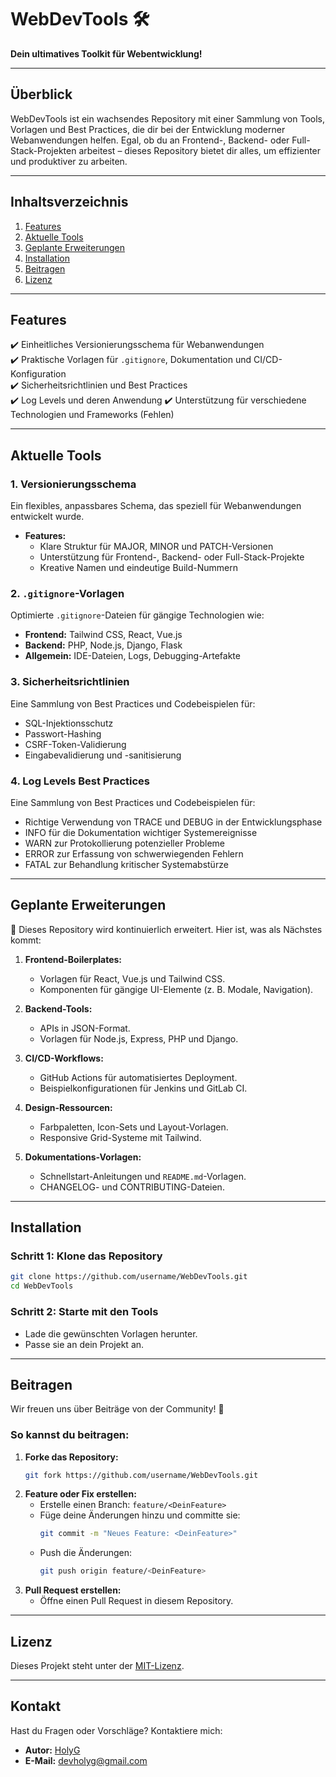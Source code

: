 # **WebDevTools** 🛠️  
**Dein ultimatives Toolkit für Webentwicklung!**

---

## **Überblick**  
WebDevTools ist ein wachsendes Repository mit einer Sammlung von Tools, Vorlagen und Best Practices, die dir bei der Entwicklung moderner Webanwendungen helfen. Egal, ob du an Frontend-, Backend- oder Full-Stack-Projekten arbeitest – dieses Repository bietet dir alles, um effizienter und produktiver zu arbeiten.

---

## **Inhaltsverzeichnis**
1. [Features](#features)
2. [Aktuelle Tools](#aktuelle-tools)
3. [Geplante Erweiterungen](#geplante-erweiterungen)
4. [Installation](#installation)
5. [Beitragen](#beitragen)
6. [Lizenz](#lizenz)

---

## **Features**  
✔️ Einheitliches Versionierungsschema für Webanwendungen  
✔️ Praktische Vorlagen für `.gitignore`, Dokumentation und CI/CD-Konfiguration    
✔️ Sicherheitsrichtlinien und Best Practices  
✔️ Log Levels und deren Anwendung
✔️ Unterstützung für verschiedene Technologien und Frameworks (Fehlen)  

---

## **Aktuelle Tools**  

### **1. Versionierungsschema**  
Ein flexibles, anpassbares Schema, das speziell für Webanwendungen entwickelt wurde.  
- **Features:**  
  - Klare Struktur für MAJOR, MINOR und PATCH-Versionen  
  - Unterstützung für Frontend-, Backend- oder Full-Stack-Projekte  
  - Kreative Namen und eindeutige Build-Nummern  

### **2. `.gitignore`-Vorlagen**  
Optimierte `.gitignore`-Dateien für gängige Technologien wie:  
- **Frontend:** Tailwind CSS, React, Vue.js  
- **Backend:** PHP, Node.js, Django, Flask  
- **Allgemein:** IDE-Dateien, Logs, Debugging-Artefakte  

### **3. Sicherheitsrichtlinien**  
Eine Sammlung von Best Practices und Codebeispielen für:  
- SQL-Injektionsschutz  
- Passwort-Hashing  
- CSRF-Token-Validierung  
- Eingabevalidierung und -sanitisierung

### **4. Log Levels Best Practices**
Eine Sammlung von Best Practices und Codebeispielen für:
- Richtige Verwendung von TRACE und DEBUG in der Entwicklungsphase
- INFO für die Dokumentation wichtiger Systemereignisse
- WARN zur Protokollierung potenzieller Probleme
- ERROR zur Erfassung von schwerwiegenden Fehlern
- FATAL zur Behandlung kritischer Systemabstürze

---

## **Geplante Erweiterungen**  
🎯 Dieses Repository wird kontinuierlich erweitert. Hier ist, was als Nächstes kommt:

1. **Frontend-Boilerplates:**  
   - Vorlagen für React, Vue.js und Tailwind CSS.  
   - Komponenten für gängige UI-Elemente (z. B. Modale, Navigation).  

2. **Backend-Tools:**  
   - APIs in JSON-Format.  
   - Vorlagen für Node.js, Express, PHP und Django.  

3. **CI/CD-Workflows:**  
   - GitHub Actions für automatisiertes Deployment.  
   - Beispielkonfigurationen für Jenkins und GitLab CI.  

4. **Design-Ressourcen:**  
   - Farbpaletten, Icon-Sets und Layout-Vorlagen.  
   - Responsive Grid-Systeme mit Tailwind.  

5. **Dokumentations-Vorlagen:**  
   - Schnellstart-Anleitungen und `README.md`-Vorlagen.  
   - CHANGELOG- und CONTRIBUTING-Dateien.  

---

## **Installation**  
### **Schritt 1: Klone das Repository**  
```bash
git clone https://github.com/username/WebDevTools.git
cd WebDevTools
```

### **Schritt 2: Starte mit den Tools**  
- Lade die gewünschten Vorlagen herunter.  
- Passe sie an dein Projekt an.

---

## **Beitragen**  
Wir freuen uns über Beiträge von der Community! 🎉  

### **So kannst du beitragen:**  
1. **Forke das Repository:**  
   ```bash
   git fork https://github.com/username/WebDevTools.git
   ```
2. **Feature oder Fix erstellen:**  
   - Erstelle einen Branch: `feature/<DeinFeature>`  
   - Füge deine Änderungen hinzu und committe sie:  
     ```bash
     git commit -m "Neues Feature: <DeinFeature>"
     ```
   - Push die Änderungen:  
     ```bash
     git push origin feature/<DeinFeature>
     ```
3. **Pull Request erstellen:**  
   - Öffne einen Pull Request in diesem Repository.

---

## **Lizenz**  
Dieses Projekt steht unter der [MIT-Lizenz](LICENSE).  

---

## **Kontakt**  
Hast du Fragen oder Vorschläge? Kontaktiere mich:  
- **Autor:** [HolyG](https://github.com/heiligerg)
- **E-Mail:** devholyg@gmail.com 
